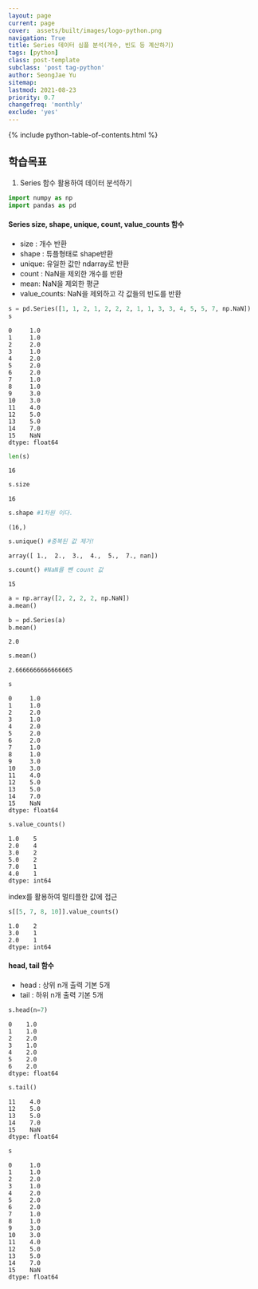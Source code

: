 ```yaml
---
layout: page
current: page
cover:  assets/built/images/logo-python.png
navigation: True
title: Series 데이터 심플 분석(개수, 빈도 등 계산하기)
tags: [python]  
class: post-template
subclass: 'post tag-python'
author: SeongJae Yu
sitemap:
lastmod: 2021-08-23
priority: 0.7
changefreq: 'monthly'
exclude: 'yes'
---
```

{% include python-table-of-contents.html %}

## 학습목표
1. Series 함수 활용하여 데이터 분석하기


```python
import numpy as np
import pandas as pd
```

#### **Series size, shape, unique, count, value_counts 함수**
- size : 개수 반환
- shape : 튜플형태로 shape반환
- unique: 유일한 값만 ndarray로 반환
- count : NaN을 제외한 개수를 반환
- mean: NaN을 제외한 평균
- value_counts: NaN을 제외하고 각 값들의 빈도를 반환


```python
s = pd.Series([1, 1, 2, 1, 2, 2, 2, 1, 1, 3, 3, 4, 5, 5, 7, np.NaN])
s
```




    0     1.0
    1     1.0
    2     2.0
    3     1.0
    4     2.0
    5     2.0
    6     2.0
    7     1.0
    8     1.0
    9     3.0
    10    3.0
    11    4.0
    12    5.0
    13    5.0
    14    7.0
    15    NaN
    dtype: float64




```python
len(s)
```




    16




```python
s.size
```




    16




```python
s.shape #1차원 이다.
```




    (16,)




```python
s.unique() #중복된 값 제거!
```




    array([ 1.,  2.,  3.,  4.,  5.,  7., nan])




```python
s.count() #NaN를 뺀 count 값 
```




    15




```python
a = np.array([2, 2, 2, 2, np.NaN])
a.mean()

b = pd.Series(a)
b.mean()
```




    2.0




```python
s.mean()
```




    2.6666666666666665




```python
s
```




    0     1.0
    1     1.0
    2     2.0
    3     1.0
    4     2.0
    5     2.0
    6     2.0
    7     1.0
    8     1.0
    9     3.0
    10    3.0
    11    4.0
    12    5.0
    13    5.0
    14    7.0
    15    NaN
    dtype: float64




```python
s.value_counts()
```




    1.0    5
    2.0    4
    3.0    2
    5.0    2
    7.0    1
    4.0    1
    dtype: int64



index를 활용하여 멀티플한 값에 접근


```python
s[[5, 7, 8, 10]].value_counts()
```




    1.0    2
    3.0    1
    2.0    1
    dtype: int64



#### **head, tail 함수**
- head : 상위 n개 출력 기본 5개
- tail : 하위 n개 출력 기본 5개


```python
s.head(n=7)
```




    0    1.0
    1    1.0
    2    2.0
    3    1.0
    4    2.0
    5    2.0
    6    2.0
    dtype: float64




```python
s.tail()
```




    11    4.0
    12    5.0
    13    5.0
    14    7.0
    15    NaN
    dtype: float64




```python
s
```




    0     1.0
    1     1.0
    2     2.0
    3     1.0
    4     2.0
    5     2.0
    6     2.0
    7     1.0
    8     1.0
    9     3.0
    10    3.0
    11    4.0
    12    5.0
    13    5.0
    14    7.0
    15    NaN
    dtype: float64


